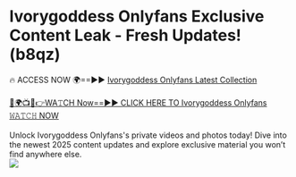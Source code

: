 # Ivorygoddess Onlyfans Exclusive Content Leak - Fresh Updates! (b8qz)

🔥 ACCESS NOW 🌍==►► <a href="https://tinyurl.com/kvy9nzfs" rel="nofollow">Ivorygoddess Onlyfans Latest Collection</a>
<br><br>
[🔴🌍📺📱👉WA𝚃CH Now==►► CLICK HERE TO Ivorygoddess Onlyfans 𝚆𝙰𝚃𝙲𝙷 NOW](https://tinyurl.com/kvy9nzfs)
<br><br>
Unlock Ivorygoddess Onlyfans's private videos and photos today! Dive into the newest 2025 content updates and explore exclusive material you won’t find anywhere else.
<br>
<a href="https://tinyurl.com/kvy9nzfs" rel="nofollow" data-target="animated-image.originalLink"><img src="https://camo.githubusercontent.com/8a4f000d20f83aca3bf7ec5f350d767afa0574a8a352519fd8cfa583a6f93a33/68747470733a2f2f692e696d6775722e636f6d2f644a486b345a712e676966" data-canonical-src="https://i.imgur.com/dJHk4Zq.gif" style="max-width: 100%; display: inline-block;" data-target="animated-image.originalImage"></a>
<br>
